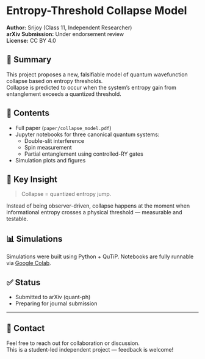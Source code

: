 # Entropy-Threshold Collapse Model

**Author:** Srijoy (Class 11, Independent Researcher)  
**arXiv Submission:** Under endorsement review  
**License:** CC BY 4.0

## 🧠 Summary

This project proposes a new, falsifiable model of quantum wavefunction collapse based on entropy thresholds.  
Collapse is predicted to occur when the system’s entropy gain from entanglement exceeds a quantized threshold.

## 📄 Contents

- Full paper (`paper/collapse_model.pdf`)
- Jupyter notebooks for three canonical quantum systems:
  - Double-slit interference
  - Spin measurement
  - Partial entanglement using controlled-RY gates
- Simulation plots and figures

## 🔬 Key Insight

> Collapse = quantized entropy jump.

Instead of being observer-driven, collapse happens at the moment when informational entropy crosses a physical threshold — measurable and testable.

## 📊 Simulations

Simulations were built using Python + QuTiP. Notebooks are fully runnable via [Google Colab](https://colab.research.google.com).

## ✅ Status

- Submitted to arXiv (quant-ph)
- Preparing for journal submission

---

## 📧 Contact

Feel free to reach out for collaboration or discussion.  
This is a student-led independent project — feedback is welcome!


